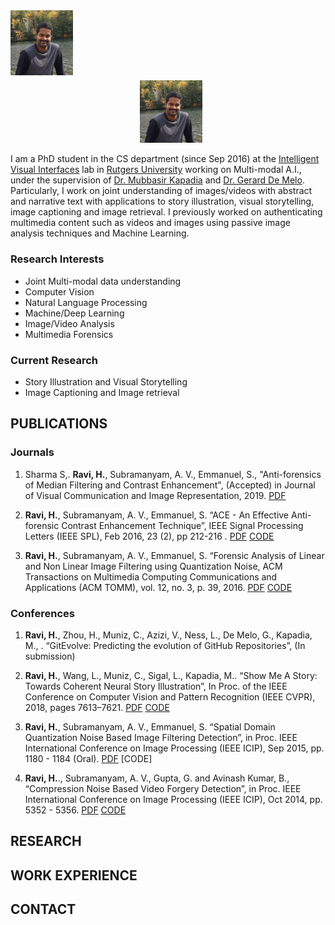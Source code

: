 <img src="./img/avatar.png " width="100">
<div style="text-align:center"><img border="0" height="100" src="./img/avatar.png" style="display:inline;margin:5px 0px 0px 10px;text-align:center" width="100"></div>

I am a PhD student in the CS department (since Sep 2016) at the [Intelligent Visual Interfaces](https://ivi.cs.rutgers.edu/) lab in [Rutgers University](https://www.cs.rutgers.edu/) working on Multi-modal A.I., under the supervision of [Dr. Mubbasir Kapadia](https://www.cs.rutgers.edu/people/professors/details/mubbasir-kapadia) and [Dr. Gerard De Melo](http://gerard.demelo.org/). Particularly, I work on joint understanding of images/videos with abstract and narrative text with applications to story illustration, 
visual storytelling, image captioning and image retrieval. I previously worked on authenticating multimedia content 
such as videos and images using passive image analysis techniques and Machine Learning. 


### Research Interests
- Joint Multi-modal data understanding
- Computer Vision
- Natural Language Processing                       
- Machine/Deep Learning                      
- Image/Video Analysis                       
- Multimedia Forensics


### Current Research
- Story Illustration and Visual Storytelling                      
- Image Captioning and Image retrieval


## PUBLICATIONS

### Journals
1. Sharma S,. **Ravi, H.**, Subramanyam, A. V., Emmanuel, S., "Anti-forensics of Median Filtering and Contrast Enhancement", (Accepted) in Journal of Visual Communication and Image Representation, 2019. [PDF]()

2. **Ravi, H.**, Subramanyam, A. V., Emmanuel, S. “ACE - An Effective Anti-forensic Contrast Enhancement Technique”, IEEE Signal Processing Letters (IEEE SPL), Feb 2016, 23 (2), pp 212-216 . [PDF]() [CODE]()

3. **Ravi, H.**, Subramanyam, A. V., Emmanuel, S. “Forensic Analysis of Linear and Non Linear Image Filtering using Quantization Noise, ACM Transactions on Multimedia Computing Communications and Applications (ACM TOMM), vol. 12, no. 3, p. 39, 2016. [PDF]() [CODE]()

### Conferences
1. **Ravi, H.**, Zhou, H., Muniz, C., Azizi, V., Ness, L., De Melo, G., Kapadia, M., . “GitEvolve: Predicting the evolution of GitHub Repositories”, (In submission)

2. **Ravi, H.**, Wang, L., Muniz, C., Sigal, L., Kapadia, M.. “Show Me A Story: Towards Coherent Neural Story Illustration”, In Proc. of the IEEE Conference on Computer Vision and Pattern Recognition (IEEE CVPR), 2018, pages 7613–7621. [PDF]() [CODE]()

3. **Ravi, H.**, Subramanyam, A. V., Emmanuel, S. “Spatial Domain Quantization Noise Based Image Filtering Detection”, in Proc. IEEE International Conference on Image Processing (IEEE ICIP), Sep 2015, pp. 1180 - 1184 (Oral).  [PDF]() [CODE]

4. **Ravi, H.**., Subramanyam, A. V., Gupta, G. and Avinash Kumar, B., “Compression Noise Based Video Forgery Detection”, in Proc. IEEE International Conference on Image Processing (IEEE ICIP), Oct 2014, pp. 5352 - 5356. [PDF]() [CODE]()
                        

## RESEARCH

## WORK EXPERIENCE

## CONTACT
